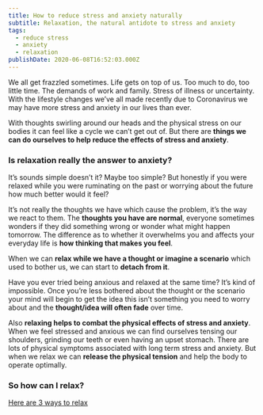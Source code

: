 ```yaml
---
title: How to reduce stress and anxiety naturally
subtitle: Relaxation, the natural antidote to stress and anxiety
tags:
  - reduce stress
  - anxiety
  - relaxation
publishDate: 2020-06-08T16:52:03.000Z
---
```

We all get frazzled sometimes. Life gets on top of us. Too much to do, too little time. The demands of work and family. Stress of illness or uncertainty. With the lifestyle changes we’ve all made recently due to Coronavirus we may have more stress and anxiety in our lives than ever. 

With thoughts swirling around our heads and the physical stress on our bodies it can feel like a cycle we can’t get out of. But there are **things we can do ourselves to help reduce the effects of stress and anxiety**.

### Is relaxation really the answer to anxiety?

It’s sounds simple doesn’t it? Maybe too simple? But honestly if you were relaxed while you were ruminating on the past or worrying about the future how much better would it feel?

It’s not really the thoughts we have which cause the problem, it’s the way we react to them. The **thoughts you have are normal**, everyone sometimes wonders if they did something wrong or wonder what might happen tomorrow. The difference as to whether it overwhelms you and affects your everyday life is **how thinking that makes you feel**.

When we can **relax while we have a thought or imagine a scenario** which used to bother us, we can start to **detach from it**. 

Have you ever tried being anxious and relaxed at the same time? It’s kind of impossible. Once you’re less bothered about the thought or the scenario your mind will begin to get the idea this isn’t something you need to worry about and the **thought/idea will often fade** over time.

Also **relaxing helps to combat the physical effects of stress and anxiety**. When we feel stressed and anxious we can find ourselves tensing our shoulders, grinding our teeth or even having an upset stomach. There are lots of physical symptoms associated with long term stress and anxiety. But when we relax we can **release the physical tension** and help the body to operate optimally.

### So how can I relax?

[Here are 3 ways to relax](/how-to-relax/)